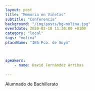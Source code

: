```yaml
---
layout: post
title: "Memoria en Viñetas"
subtitle: "Conferencia"
background: "/img/posts/bg-molina.jpg"
eventdate: 2020-02-10 11:30:00 +0100
category: "local"
tags: "molina"
placeName: "IES Fco. de Goya"



speakers:
    - name: David Fernández Arribas
    
---
```


Alumnado de Bachillerato  
